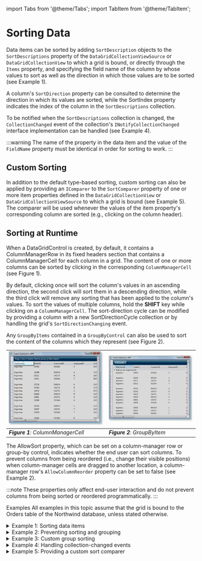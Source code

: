 import Tabs from '@theme/Tabs';
import TabItem from '@theme/TabItem';

# Sorting Data

Data items can be sorted by adding `SortDescription` objects to the `SortDescriptions` property of the `DataGridCollectionViewSource` or `DataGridCollectionView` to which a grid is bound, or directly through the `Items` property, and specifying the field name of the column by whose values to sort as well as the direction in which those values are to be sorted (see Example 1). 

A column's `SortDirection` property can be consulted to determine the direction in which its values are sorted, while the SortIndex property indicates the index of the column in the `SortDescriptions` collection.

To be notified when the `SortDescriptions` collection is changed, the `CollectionChanged` event of the collection's `INotifyCollectionChanged` interface implementation can be handled (see Example 4).

:::warning
The name of the property in the data item and the value of the `FieldName` property must be identical in order for sorting to work.
:::

## Custom Sorting
In addition to the default type-based sorting, custom sorting can also be applied by providing an `IComparer` to the `SortComparer` property of one or more item properties defined in the `DataGridCollectionView` or `DataGridCollectionViewSource` to which a grid is bound (see Example 5). The comparer will be used whenever the values of the item property's corresponding column are sorted (e.g., clicking on the column header).

## Sorting at Runtime
When a DataGridControl is created, by default, it contains a ColumnManagerRow in its fixed headers section that contains a ColumnManagerCell for each column in a grid. The content of one or more columns can be sorted by clicking in the corresponding `ColumnManagerCell` (see Figure 1).  

By default, clicking once will sort the column's values in an ascending direction, the second click will sort them in a descending direction, while the third click will remove any sorting that has been applied to the column's values. To sort the values of multiple columns, hold the **SHIFT** key while clicking on a `ColumnManagerCell`. The sort-direction cycle can be modified by providing a column with a new SortDirectionCycle collection or by handling the grid's `SortDirectionChanging` event.

Any `GroupByItems` contained in a `GroupByControl` can also be used to sort the content of the columns which they represent (see Figure 2).  

|![Sorting Figure1](/img/Sorting_Figure1_thumb.gif)|![Sorting Figure2](/img/Sorting_Figure2_thumb.gif)|
|---|---|
|***Figure 1**: ColumnManagerCell*|***Figure 2**: GroupByItem*|

The AllowSort property, which can be set on a column-manager row or group-by control, indicates whether the end user can sort columns. To prevent columns from being reordered (i.e., change their visible positions) when column-manager cells are dragged to another location, a column-manager row's `AllowColumnReorder` property can be set to false (see Example 2).

:::note
These properties only affect end-user interaction and do not prevent columns from being sorted or reordered programmatically.
:::

Examples
All examples in this topic assume that the grid is bound to the Orders table of the Northwind database, unless stated otherwise.

<details>

  <summary>Example 1: Sorting data items</summary>

  The following example demonstrates how to sort the data items in an ascending direction according to the values of the *ShipCountry* column.

  <Tabs>
    <TabItem value="xaml" label="XAML" default>

      ```xml
      <Grid xmlns:scm="clr-namespace:System.ComponentModel;assembly=WindowsBase"
            xmlns:xcdg="http://schemas.xceed.com/wpf/xaml/datagrid">
        <Grid.Resources>
          <xcdg:DataGridCollectionViewSource x:Key="cvs_orders"
                                          Source="{Binding Source={x:Static Application.Current},
                                                            Path=Orders}">
          <xcdg:DataGridCollectionViewSource.SortDescriptions>
            <scm:SortDescription PropertyName="ShipCountry" Direction="Ascending"/>
          </xcdg:DataGridCollectionViewSource.SortDescriptions>
          </xcdg:DataGridCollectionViewSource>          
        </Grid.Resources>
        <xcdg:DataGridControl x:Name="OrdersGrid"
                              ItemsSource="{Binding Source={StaticResource cvs_orders}}">
          <xcdg:DataGridControl.Columns>
            <xcdg:Column FieldName="ShipCountry" VisiblePosition="0"/>
          </xcdg:DataGridControl.Columns>
        </xcdg:DataGridControl>
      </Grid>
      ```
    </TabItem>
    <TabItem value="csharp" label="C#">

      ```csharp
        DataGridCollectionView collectionView = new DataGridCollectionView( Orders );
        collectionView.SortDescriptions.Add( new SortDescription( "ShipCountry", ListSortDirection.Ascending ) );
        dataGridControl.ItemsSource = collectionView;
        dataGridControl.Columns[ "ShipCountry" ].VisiblePosition = 0;
      ```
    </TabItem>
    <TabItem value="vbnet" label="VB.NET">

      ```vbnet
        Dim collectionView As New DataGridCollectionView( Orders )
        collectionView.SortDescriptions.Add( New SortDescription( "ShipCountry", ListSortDirection.Ascending ) )
        dataGridControl.ItemsSource = collectionView
        dataGridControl.Columns( "ShipCountry" ).VisiblePosition = 0
      ```
    </TabItem>    
  </Tabs>
</details>

<details>

  <summary>Example 2: Preventing sorting and grouping</summary>

  The following example demonstrates how to bind a grid to the Orders table and prevent columns from being sorted and reordered and groups from being created or removed. By default, the *ShipCountry* and *ShipCity* columns will be sorted, grouped, and fixed.

  <Tabs>
    <TabItem value="xaml" label="XAML" default>

      ```xml
        <Grid xmlns:xcdg="http://schemas.xceed.com/wpf/xaml/datagrid"
              xmlns:d="clr-namespace:System.Windows.Data;assembly=PresentationFramework"
              xmlns:scm="clr-namespace:System.ComponentModel;assembly=WindowsBase">
          <Grid.Resources>
            <xcdg:DataGridCollectionViewSource x:Key="cvs_orders"
                                            Source="{Binding Source={x:Static Application.Current},
                                                              Path=Orders}">
              <xcdg:DataGridCollectionViewSource.SortDescriptions>
                <scm:SortDescription PropertyName="ShipCountry" Direction="Ascending"/>
                <scm:SortDescription PropertyName="ShipCity" Direction="Ascending"/>
              </xcdg:DataGridCollectionViewSource.SortDescriptions>
              <xcdg:DataGridCollectionViewSource.GroupDescriptions>
                <xcdg:DataGridGroupDescription PropertyName="ShipCountry"/>
                <xcdg:DataGridGroupDescription PropertyName="ShipCity"/>
              </xcdg:DataGridCollectionViewSource.GroupDescriptions>
            </xcdg:DataGridCollectionViewSource>
          </Grid.Resources>
          <xcdg:DataGridControl x:Name="OrdersGrid"
                                ItemsSource="{Binding Source={StaticResource cvs_orders}}">      
            <xcdg:DataGridControl.Columns>
              <xcdg:Column FieldName="ShipCountry" VisiblePosition="0"/>
              <xcdg:Column FieldName="ShipCity" VisiblePosition="1"/>
            </xcdg:DataGridControl.Columns>
            <xcdg:DataGridControl.View>
              <xcdg:TableView FixedColumnCount="2" UseDefaultHeadersFooters="False">
                <xcdg:TableView.FixedHeaders>
                  <DataTemplate>
                    <xcdg:GroupByControl AllowSort="False" AllowGroupingModification="False"/>
                  </DataTemplate>
                  <DataTemplate>
                    <xcdg:ColumnManagerRow AllowSort="False" AllowColumnReorder="False"/>
                  </DataTemplate>
                </xcdg:TableView.FixedHeaders>
              </xcdg:TableView>
            </xcdg:DataGridControl.View>
          </xcdg:DataGridControl>
        </Grid>
      ```
    </TabItem> 
  </Tabs>
</details>


<details>

  <summary>Example 3: Custom group sorting</summary>

  This example demonstrates how to create a custom group description by deriving from the `DataGridGroupDescription` class and overriding the `GroupNameFromItem` method. The custom group description will group items according to the first letter in the value received as a parameter. The example results in the group being present at initial loading; also, when removing and re-adding the group, the custom group description is not triggered. See below for an alternative approach to avoid this. 

  The implementation for the custom sort comparer assigned to the group description's `SortComparer` property is provided below.

  <Tabs>
    <TabItem value="csharp" label="C#" default>

      ```csharp
        using System;
        using System.Collections.Generic;
        using System.Text;
        using Xceed.Wpf.DataGrid;
        using System.Collections;
        namespace Xceed.Wpf.Documentation
        {
          public class AlphabeticalGroupDescription : DataGridGroupDescription
          {
            public AlphabeticalGroupDescription()
              : base()
            {
            }
            public AlphabeticalGroupDescription( string propertyName )
              : base( propertyName )
            {
            }
          
            public override object GroupNameFromItem( object item, int level,
                                                      System.Globalization.CultureInfo culture )
            {
              object value = base.GroupNameFromItem( item, level, culture );
              try
              {
                string content = Convert.ToString( value );
                value = content.ToUpper().Substring( 0, 1 );
              }
              catch( InvalidCastException )
              {
              }
              return value;
            }
          }
        }
      ```
    </TabItem>
    <TabItem value="vbnet" label="VB.NET">

      ```vbnet
        Imports System
        Imports System.Collections.Generic
        Imports System.Text
        Imports Xceed.Wpf.DataGrid
        Imports System.Collections
        Imports System.Globalization;
        Namespace Xceed.Wpf.Documentation
          Public Class AlphabeticalGroupDescription
                Inherits DataGridGroupDescription
            Public Sub New()
              MyBase.New()
            End Sub
            Public Sub New(ByVal propertyName As String)
            MyBase.New(propertyName)
            End Sub
            Public Overrides Function GroupNameFromItem(ByVal item As Object, _
                                                        ByVal level As Integer, _
                                                        ByVal culture As CultureInfo) As Object
              Dim value As Object = MyBase.GroupNameFromItem(item, level, culture)
              Try
                Dim content As String = Convert.ToString(value)
                value = content.ToUpper().Substring(0, 1)
              Catch e1 As InvalidCastException
              End Try
              Return value
            End Function
          End Class
        End Namespace
      ```
    </TabItem>    
  </Tabs>

  The following code demonstrates how to use the custom group description by adding it to the DataGridCollectionViewSource's `GroupDescriptions` property.

  <Tabs>
    <TabItem value="xaml" label="XAML" default>

      ```xml
      <Grid xmlns:xcdg="http://schemas.xceed.com/wpf/xaml/datagrid"
          xmlns:local="clr-namespace:Xceed.Wpf.Documentation">
        <Grid.Resources>     
          <local:ConsonantVowelComparer x:Key="consonantVowelComparer"/>
          <xcdg:DataGridCollectionViewSource x:Key="cvs_orders"
                                            Source="{Binding
                                                      Source={x:Static Application.Current},
                                                      Path=Orders}">
          <xcdg:DataGridCollectionViewSource.GroupDescriptions>
            <local:AlphabeticalGroupDescription PropertyName="ShipCountry"
                                      SortComparer="{StaticResource consonantVowelComparer}"/>
          </xcdg:DataGridCollectionViewSource.GroupDescriptions>
          </xcdg:DataGridCollectionViewSource>
        </Grid.Resources>
        <xcdg:DataGridControl x:Name="OrdersGrid"
                              ItemsSource="{Binding Source={StaticResource cvs_orders}}"/>
      </Grid>
      ```
    </TabItem>
    <TabItem value="csharp" label="C#">

      ```csharp
        DataGridCollectionView collectionView = new DataGridCollectionView( Orders );
        AlphabeticalGroupDescription groupDescription = new AlphabeticalGroupDescription( "ShipCountry" );
        groupDescription.SortComparer = new ConsonantVowelComparer();
        collectionView.GroupDescriptions.Add( groupDescription );
        dataGridControl.ItemsSource = collectionView;
      ```
    </TabItem>
    <TabItem value="vbnet" label="VB.NET">

      ```vbnet
        Dim collectionView As New DataGridCollectionView( Orders )
        Dim groupDescription As New AlphabeticalGroupDescription( "ShipCountry" )
        groupDescription.SortComparer = New ConsonantVowelComparer()
        collectionView.GroupDescriptions.Add( groupDescription )
        dataGridControl.ItemsSource = collectionView
      ```
    </TabItem>    
  </Tabs>

  The following code provides the implementation for the custom sort comparer that is used to sort, by vowels then consonants, the group descriptions create above.

  <Tabs>
    <TabItem value="csharp" label="C#" default>

      ```csharp
        using System;
        using System.Collections.Generic;
        using System.Text;
        using System.Collections;
        namespace Xceed.Wpf.Documentation
        {
          public class ConsonantVowelComparer : IComparer
          {
            public ConsonantVowelComparer()
            {
            }
            public int Compare( object x, object y )
            {
              if( ( x is string ) && ( y is string ) )
              {
                string xString = x.ToString().ToLowerInvariant();
                string yString = y.ToString().ToLowerInvariant();
                bool isXVowel = m_vowels.Contains( xString );
                bool isYVowel = m_vowels.Contains( yString );
                if( isXVowel ^ isYVowel )
                  return isXVowel ? -1 : 1;
                return String.Compare( xString, yString );      
              }
              throw new ArgumentException();
            }
            private const string m_vowels = "aeiouy";
          }
        }
      ```
    </TabItem>
    <TabItem value="vbnet" label="VB.NET">

      ```vbnet
        Imports System
        Imports System.Collections.Generic
        Imports System.Text
        Imports System.Collections
        Namespace Xceed.Wpf.Documentation
          Public Class ConsonantVowelComparer
            Implements IComparer
            Public Sub New()
            End Sub

            Public Function Compare(ByVal x As Object, _
                                    ByVal y As Object) As Integer Implements IComparer.Compare
              If (TypeOf x Is String) AndAlso (TypeOf y Is String) Then
                Dim xString As String = x.ToString().ToLowerInvariant()
                Dim yString As String = y.ToString().ToLowerInvariant()
                Dim isXVowel As Boolean = m_vowels.Contains(xString)
                Dim isYVowel As Boolean = m_vowels.Contains(yString)
                If isXVowel Xor isYVowel Then
                  If isXVowel Then
                    Return -1
                  Else
                    Return 1
                  End If
                End If
                Return String.Compare(xString, yString)
              End If
              Throw New ArgumentException()
            End Function
            Private Const m_vowels As String = "aeiouy"
          End Class
        End Namespace
      ```
    </TabItem>    
  </Tabs>

  The first example results in the group being present at initial loading; also, when removing and re-adding the group, the custom GroupDescription is not triggered. But by adding the custom GroupDescription directly to the Column, data is not grouped until the end-user drags the column to create the group.

  <Tabs>
    <TabItem value="xaml" label="XAML" default>

      ```xml
        <Window.Resources>
            <local:DateGroupDescription x:Key="myDateGroupDescription"
                                        PropertyName="DateTimeFieldName" />
        </Window.Resources>

        [...]

        <xcdg:DataGridControl.Columns>
          <xcdg:Column FieldName="DateTimeFieldName"
                      GroupDescription="{StaticResource myDateGroupDescription}" />
        </xcdg:DataGridControl.Columns>
      ```
    </TabItem>
  </Tabs>
</details>

<details>

  <summary>Example 4: Handling collection-changed events</summary>

  The following example demonstrates how to subscribe to the CollectionChanged event of the `DataGridCollectionView.SortDescriptions` collection's `INotifyCollectionChanged` interface implementation to be notified when sorting applied to a grid's columns changes.

  <Tabs>
    <TabItem value="csharp" label="C#" default>

      ```csharp
        protected override void OnInitialized( EventArgs e )
        {
          base.OnInitialized( e ); 
          DataGridCollectionView view = this.OrdersGrid.ItemsSource as DataGridCollectionView;
          ( ( INotifyCollectionChanged )view.SortDescriptions ).CollectionChanged +=
                                              new NotifyCollectionChangedEventHandler( this.SortCollectionChanged );
        } 
        private void SortCollectionChanged( object sender, NotifyCollectionChangedEventArgs e )
        {
          Debug.WriteLine( "Sort changed" );
        }
      ```
    </TabItem>
    <TabItem value="vbnet" label="VB.NET">

      ```vbnet
        Protected Overrides Sub OnInitialized(ByVal e As EventArgs)
          MyBase.OnInitialized(e)

          Dim view As DataGridCollectionView = TryCast(Me.OrdersGrid.ItemsSource, DataGridCollectionView)
          AddHandler (CType(view.SortDescriptions, INotifyCollectionChanged)).CollectionChanged,
                                                  AddressOf SortCollectionChanged
        End Sub
        Private Sub SortCollectionChanged(ByVal sender As Object, ByVal e As NotifyCollectionChangedEventArgs)
          Debug.WriteLine("Sort changed")
        End Sub
      ```
    </TabItem>    
  </Tabs>
</details>

<details>

  <summary>Example 5: Providing a custom sort comparer</summary>

  The following example demonstrates how to provide a custom sort comparer that sorts addresses. The `AddressComparer` class (provided below) will first sort addresses which begin with numeric values by street name and then civic number. Address that do not have a civic number will be sorted alphabetically.

  <Tabs>
    <TabItem value="xaml" label="XAML" default>

      ```xml
        <Grid xmlns:xcdg="http://schemas.xceed.com/wpf/xaml/datagrid"
              xmlns:local="clr-namespace:Xceed.Wpf.Documentation">
          <Grid.Resources>
              <local:AddressComparer x:Key="addressComparer"/>
              <xcdg:DataGridCollectionViewSource x:Key="cvs_orders"
                                                Source="{Binding Source={x:Static Application.Current},
                                                                  Path=Orders}"
                                                AutoCreateItemProperties="False">
                <xcdg:DataGridCollectionViewSource.ItemProperties>
                    <xcdg:DataGridItemProperty Name="ShipCountry" />
                    <xcdg:DataGridItemProperty Name="ShipCity" />
                    <xcdg:DataGridItemProperty Name="ShipAddress"
                                              SortComparer="{StaticResource addressComparer}"/>
                    <xcdg:DataGridItemProperty Name="ShipVia" />
                </xcdg:DataGridCollectionViewSource.ItemProperties>
              </xcdg:DataGridCollectionViewSource>
          </Grid.Resources>
          <xcdg:DataGridControl x:Name="OrdersGrid"
                                ItemsSource="{Binding Source={StaticResource cvs_orders}}"/>         
        </Grid>
      ```
    </TabItem>
    <TabItem value="csharp" label="C#">

      ```csharp
        DataGridCollectionView collectionView = new DataGridCollectionView( Orders, typeof( System.Data.DataRow ), false, false );
        collectionView.ItemProperties.Add( new DataGridItemProperty( "ShipCountry", typeof( string ) ) );
        collectionView.ItemProperties.Add( new DataGridItemProperty( "ShipCity", typeof( string ) ) );
        collectionView.ItemProperties.Add( new DataGridItemProperty( "ShipVia", typeof( int ) ) );
        DataGridItemProperty shipAddress = new DataGridItemProperty( "ShipAddress", typeof( string ) );
        shipAddress.SortComparer = new AddressComparer();
        collectionView.ItemProperties.Add( shipAddress );
        dataGridControl.ItemsSource = collectionView;
      ```
    </TabItem>
    <TabItem value="vbnet" label="VB.NET">

      ```vbnet
        Dim collectionView As New DataGridCollectionView( Orders, GetType( System.Data.DataRow ), False, False )
        collectionView.ItemProperties.Add( New DataGridItemProperty( "ShipCountry", GetType( String ) ) )
        collectionView.ItemProperties.Add( New DataGridItemProperty( "ShipCity", GetType( String ) ) )
        collectionView.ItemProperties.Add( New DataGridItemProperty( "ShipVia", GetType( Integer ) ) )
        Dim shipAddress As New DataGridItemProperty( "ShipAddress", GetType( String ) )
        shipAddress.SortComparer = New AddressComparer()
        collectionView.ItemProperties.Add( shipAddress )
        dataGridControl.ItemsSource = collectionView
      ```
    </TabItem>    
  </Tabs>

  The following code provides the implementation of the *AddressComparer* class.

  <Tabs>
    <TabItem value="xaml" label="XAML" default>

      ```xml
        <Grid xmlns:xcdg="http://schemas.xceed.com/wpf/xaml/datagrid"
              xmlns:local="clr-namespace:Xceed.Wpf.Documentation">
          <Grid.Resources>
              <local:AddressComparer x:Key="addressComparer"/>
              <xcdg:DataGridCollectionViewSource x:Key="cvs_orders"
                                                Source="{Binding Source={x:Static Application.Current},
                                                                  Path=Orders}"
                                                AutoCreateItemProperties="False">
                <xcdg:DataGridCollectionViewSource.ItemProperties>
                    <xcdg:DataGridItemProperty Name="ShipCountry" />
                    <xcdg:DataGridItemProperty Name="ShipCity" />
                    <xcdg:DataGridItemProperty Name="ShipAddress"
                                              SortComparer="{StaticResource addressComparer}"/>
                    <xcdg:DataGridItemProperty Name="ShipVia" />
                </xcdg:DataGridCollectionViewSource.ItemProperties>
              </xcdg:DataGridCollectionViewSource>
          </Grid.Resources>
          <xcdg:DataGridControl x:Name="OrdersGrid"
                                ItemsSource="{Binding Source={StaticResource cvs_orders}}"/>         
        </Grid>
      ```
    </TabItem>
    <TabItem value="csharp" label="C#">

      ```csharp
        using System;
        using System.Collections;
        using System.Data;
        namespace Xceed.Wpf.Documentation
        {
        public class AddressComparer: IComparer
        {
          public AddressComparer()
          {
          }
          int IComparer.Compare( object x, object y )
          {
            string stringX = ( string )x;
            string stringY = ( string )y;
            const string digits = "0123456789";
            if( ( digits.IndexOf( stringX[ 0 ] ) >= 0 ) && ( digits.IndexOf( stringY[ 0 ] ) >= 0 ) )
            {
              int index = 0;
              System.Text.StringBuilder xNumber = new System.Text.StringBuilder();
              while( ( index < stringX.Length ) && ( digits.IndexOf( stringX[ index ] ) >= 0 ) )
              {
                xNumber.Append( stringX[ index ] );
                index++;
              }
              index = 0;
              System.Text.StringBuilder yNumber = new System.Text.StringBuilder();
              while( ( index < stringY.Length ) && ( digits.IndexOf( stringY[ index ] ) >= 0 ) )
              {
                yNumber.Append( stringY[ index ] );
                index++;
              }
              long xValue = long.Parse( xNumber.ToString() );
              long yValue = long.Parse( yNumber.ToString() );
              if( xValue > yValue )
                return 1;
              if( xValue < yValue )
                return -1;
              return stringX.CompareTo( stringY );
            }
            else
            {
              return stringX.CompareTo( stringY );
            }
          }
        }
        }
      ```
    </TabItem>
    <TabItem value="vbnet" label="VB.NET">

      ```vbnet
          Imports System
          Imports System.Collections
          Imports System.Data
          Namespace Xceed.Wpf.Documentation
            Public Class AddressComparer
                        Implements IComparer
              Public Sub New()
              End Sub
              Public Function Compare( x As Object, y As Object ) As Integer Implements IComparer.Compare
                Dim stringX As String = CType( x, String )
                Dim stringY As String = Ctyle( y, String )
                Const digits As String = "0123456789"
                If( ( digits.IndexOf( stringX( 0 ) ) >= 0 ) And ( digits.IndexOf( stringY( 0 ) ) >= 0 ) ) Then
                  Dim index As Integer = 0
                  Dim xNumber As System.Text.StringBuilder = New System.Text.StringBuilder()
                  While( ( index < stringX.Length ) And ( digits.IndexOf( stringX( index ) ) >= 0 ) )
                    xNumber.Append( stringX( index ) )
                    index++
                  End While
                  index = 0
                  Dim yNumber As System.Text.StringBuilder = New System.Text.StringBuilder()
                  While( ( index < stringY.Length ) And ( digits.IndexOf( stringY( index ) ) >= 0 ) )
                    yNumber.Append( stringY( index ) )
                    index++
                  End While
                  Dim xValue = Long.Parse( xNumber.ToString() )
                  Dim yValue As Long = Long.Parse( yNumber.ToString() )
                  If( xValue > yValue ) Then
                    Return 1
                  End If
                  If( xValue < yValue ) Then
                    Return -1
                  End If
                  Return stringX.CompareTo( stringY )
                Else
                  Return stringX.CompareTo( stringY )
                End If
              End Function
            End Class
          End Namespace
      ```
    </TabItem>    
  </Tabs>
</details>